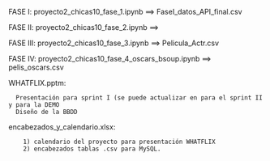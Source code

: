 FASE I: proyecto2_chicas10_fase_1.ipynb ==> FaseI_datos_API_final.csv

FASE II: proyecto2_chicas10_fase_2.ipynb ==> 
      
FASE III: proyecto2_chicas10_fase_3.ipynb ==> Pelicula_Actr.csv

FASE IV: proyecto2_chicas10_fase_4_oscars_bsoup.ipynb ==> pelis_oscars.csv

WHATFLIX.pptm:

      Presentación para sprint I (se puede actualizar en para el sprint II y para la DEMO
      Diseño de la BBDD

encabezados_y_calendario.xlsx:

        1) calendario del proyecto para presentación WHATFLIX
        2) encabezados tablas .csv para MySQL.
